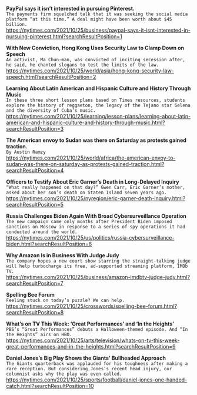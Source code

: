 **PayPal says it isn’t interested in pursuing Pinterest.**\
`The payments firm squelched talk that it was seeking the social media platform “at this time.” A deal might have been worth about $45 billion.`\
https://nytimes.com/2021/10/25/business/paypal-says-it-isnt-interested-in-pursuing-pinterest.html?searchResultPosition=1

**With New Conviction, Hong Kong Uses Security Law to Clamp Down on Speech**\
`An activist, Ma Chun-man, was convicted of inciting secession after, he said, he chanted slogans to test the limits of the law.`\
https://nytimes.com/2021/10/25/world/asia/hong-kong-security-law-speech.html?searchResultPosition=2

**Learning About Latin American and Hispanic Culture and History Through Music**\
`In these three short lesson plans based on Times resources, students explore the history of reggaeton, the legacy of the Tejano star Selena and the diversity of Cuba’s music.`\
https://nytimes.com/2021/10/25/learning/lesson-plans/learning-about-latin-american-and-hispanic-culture-and-history-through-music.html?searchResultPosition=3

**The American envoy to Sudan was there on Saturday as protests gained traction.**\
`By Austin Ramzy`\
https://nytimes.com/2021/10/25/world/africa/the-american-envoy-to-sudan-was-there-on-saturday-as-protests-gained-traction.html?searchResultPosition=4

**Officers to Testify About Eric Garner’s Death in Long-Delayed Inquiry**\
`“What really happened on that day?” Gwen Carr, Eric Garner’s mother, asked about her son’s death on Staten Island seven years ago.`\
https://nytimes.com/2021/10/25/nyregion/eric-garner-death-inquiry.html?searchResultPosition=5

**Russia Challenges Biden Again With Broad Cybersurveillance Operation**\
`The new campaign came only months after President Biden imposed sanctions on Moscow in response to a series of spy operations it had conducted around the world.`\
https://nytimes.com/2021/10/25/us/politics/russia-cybersurveillance-biden.html?searchResultPosition=6

**Why Amazon Is in Business With Judge Judy**\
`The company hopes a new court show starring the straight-talking judge will help turbocharge its free, ad-supported streaming platform, IMDb TV.`\
https://nytimes.com/2021/10/25/business/amazon-imdbtv-judge-judy.html?searchResultPosition=7

**Spelling Bee Forum**\
`Feeling stuck on today’s puzzle? We can help.`\
https://nytimes.com/2021/10/25/crosswords/spelling-bee-forum.html?searchResultPosition=8

**What’s on TV This Week: ‘Great Performances’ and ‘In the Heights’**\
`PBS’s “Great Performances” debuts a Halloween-themed episode. And “In the Heights” airs on HBO.`\
https://nytimes.com/2021/10/25/arts/television/whats-on-tv-this-week-great-performances-and-in-the-heights.html?searchResultPosition=9

**Daniel Jones’s Big Play Shows the Giants’ Bullheaded Approach**\
`The Giants quarterback was applauded for his toughness after making a rare reception. But considering Jones’s recent head injury, our columnist asks why the play was even called.`\
https://nytimes.com/2021/10/25/sports/football/daniel-jones-one-handed-catch.html?searchResultPosition=10

